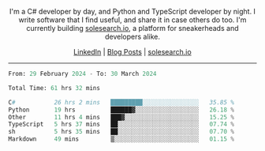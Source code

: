 <p align="center">I'm a C# developer by day, and Python and TypeScript developer by night. I write software that I find useful, and share it in case others do too. I'm currently building <a href="https://solesearch.io">solesearch.io</a>, a platform for sneakerheads and developers alike.</p>
<p align="center">
  <a href="https://www.linkedin.com/in/peter-rauscher">LinkedIn</a>
  |
  <a href="https://dev.to/peterrauscher">Blog Posts</a>
  |
  <a href="https://solesearch.io">solesearch.io</a>
</p>
<hr/>
<!--START_SECTION:waka-->

```python
From: 29 February 2024 - To: 30 March 2024

Total Time: 61 hrs 32 mins

C#           26 hrs 2 mins   █████████░░░░░░░░░░░░░░░░   35.85 %
Python       19 hrs          ██████▓░░░░░░░░░░░░░░░░░░   26.18 %
Other        11 hrs 4 mins   ███▓░░░░░░░░░░░░░░░░░░░░░   15.25 %
TypeScript   5 hrs 37 mins   ██░░░░░░░░░░░░░░░░░░░░░░░   07.74 %
sh           5 hrs 35 mins   ██░░░░░░░░░░░░░░░░░░░░░░░   07.70 %
Markdown     49 mins         ▒░░░░░░░░░░░░░░░░░░░░░░░░   01.15 %
```

<!--END_SECTION:waka-->
